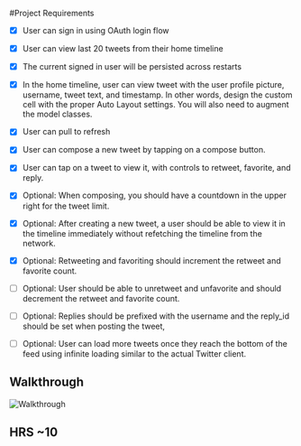 #Project Requirements

- [x] User can sign in using OAuth login flow
- [x] User can view last 20 tweets from their home timeline

- [x] The current signed in user will be persisted across restarts

- [x] In the home timeline, user can view tweet with the user profile picture, username, tweet text, and timestamp. In other words, design the custom cell with the proper Auto Layout settings. You will also need to augment the model classes.

- [x] User can pull to refresh

- [x] User can compose a new tweet by tapping on a compose button.

- [x] User can tap on a tweet to view it, with controls to retweet, favorite, and reply.

- [x] Optional: When composing, you should have a countdown in the upper right for the tweet limit.

- [x] Optional: After creating a new tweet, a user should be able to view it in the timeline immediately without refetching the timeline from the network.

- [x] Optional: Retweeting and favoriting should increment the retweet and favorite count.

- [ ] Optional: User should be able to unretweet and unfavorite and should decrement the retweet and favorite count.

- [ ] Optional: Replies should be prefixed with the username and the reply_id should be set when posting the tweet,

- [ ] Optional: User can load more tweets once they reach the bottom of the feed using infinite loading similar to the actual Twitter client.

## Walkthrough

![Walkthrough](https://dl.dropboxusercontent.com/u/42075244/twitterwalk.gif)

## HRS ~10
